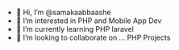- 👋 Hi, I’m @samakaabbaashe
- 👀 I’m interested in PHP and Mobile App Dev
- 🌱 I’m currently learning PHP laravel
- 💞️ I’m looking to collaborate on ... PHP Projects


